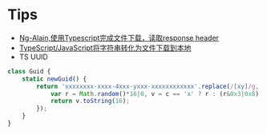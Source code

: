 # Tips
- [Ng-Alain,使用Typescript完成文件下载，读取response header](https://blog.csdn.net/secretbase12138/article/details/106693141)
- [TypeScript/JavaScript将字符串转化为文件下载到本地](https://blog.csdn.net/aust_zyl/article/details/89362701)
- TS UUID 
```js
class Guid {
    static newGuid() {
        return 'xxxxxxxx-xxxx-4xxx-yxxx-xxxxxxxxxxxx'.replace(/[xy]/g, function(c) {
            var r = Math.random()*16|0, v = c == 'x' ? r : (r&0x3|0x8);
            return v.toString(16);
        });
    }
}
```
